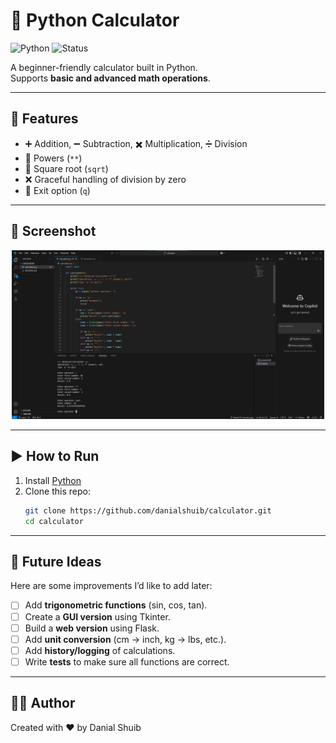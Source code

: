 # 🧮 Python Calculator  

![Python](https://img.shields.io/badge/Python-3.12-blue)
![Status](https://img.shields.io/badge/Status-Complete-green)

A beginner-friendly calculator built in Python.  
Supports **basic and advanced math operations**.  

---

## 🚀 Features
- ➕ Addition, ➖ Subtraction, ✖️ Multiplication, ➗ Division  
- 🔢 Powers (`**`)  
- 📐 Square root (`sqrt`)  
- ❌ Graceful handling of division by zero  
- 🚪 Exit option (`q`)  

---

## 📸 Screenshot
<p align="center">
  <img src="screenshot.png" width="500">
</p>

---

## ▶️ How to Run
1. Install [Python](https://www.python.org/downloads/)  
2. Clone this repo:  
   ```bash
   git clone https://github.com/danialshuib/calculator.git
   cd calculator

---

## 🚀 Future Ideas

Here are some improvements I’d like to add later:

- [ ] Add **trigonometric functions** (sin, cos, tan).
- [ ] Create a **GUI version** using Tkinter.
- [ ] Build a **web version** using Flask.
- [ ] Add **unit conversion** (cm → inch, kg → lbs, etc.).
- [ ] Add **history/logging** of calculations.
- [ ] Write **tests** to make sure all functions are correct.

---

## 👨‍💻 Author
Created with ❤️ by Danial Shuib
